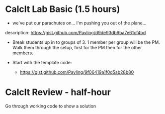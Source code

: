 # CalcIt Lab Basic (1.5 hours)

- we've put our parachutes on... I'm pushing you out of the plane...

description:
https://gist.github.com/Pavling/d9de93db9ba7e61cf4bd


- Break students up in to groups of 3. 1 member per group will be the PM. 
  Walk them through the setup, first for the PM then for the other members.

- Start with the template code:
  - https://gist.github.com/Pavling/9f06419a1f0d5ab28b80

# CalcIt Review - half-hour

Go through working code to show a solution
